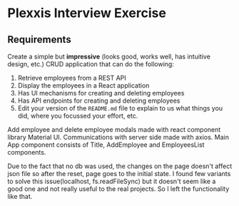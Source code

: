 # Plexxis Interview Exercise
## Requirements
Create a simple but __impressive__ (looks good, works well, has intuitive design, etc.) CRUD application that can do the following:

1) Retrieve employees from a REST API  
2) Display the employees in a React application  
3) Has UI mechanisms for creating and deleting employees  
4) Has API endpoints for creating and deleting employees  
5) Edit your version of the `README.md` file to explain to us what things you did, where you focussed your effort, etc.

Add employee and delete employee modals made with react component library Material UI.
Communications with server side made with axios.
Main App component consists of Title, AddEmployee and EmployeesList components.

Due to the fact that no db was used, the changes on the page doesn't affect json file so after the reset, page goes to the initial state.
I found few variants to solve this issue(localhost, fs.readFileSync) but it doesn't seem like a good one and not really useful to the real projects. So I left the functionality like that.
